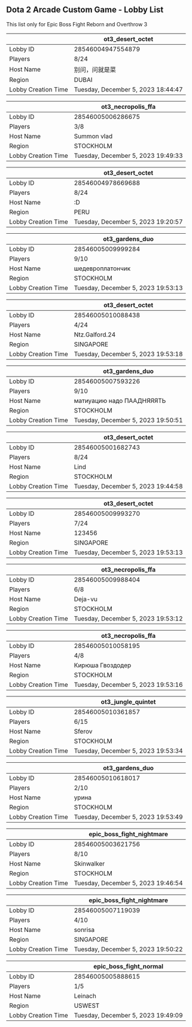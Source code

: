 ## Dota 2 Arcade Custom Game - Lobby List

This list only for Epic Boss Fight Reborn and Overthrow 3

|  | ot3_desert_octet |
| ------ | ------ |
| Lobby ID | 28546004947554879 |
| Players | 8/24 |
| Host Name | 别问，问就是菜 |
| Region | DUBAI |
| Lobby Creation Time | Tuesday, December 5, 2023 18:44:47 |


|  | ot3_necropolis_ffa |
| ------ | ------ |
| Lobby ID | 28546005006286675 |
| Players | 3/8 |
| Host Name | Summon vlad |
| Region | STOCKHOLM |
| Lobby Creation Time | Tuesday, December 5, 2023 19:49:33 |


|  | ot3_desert_octet |
| ------ | ------ |
| Lobby ID | 28546004978669688 |
| Players | 8/24 |
| Host Name | :D |
| Region | PERU |
| Lobby Creation Time | Tuesday, December 5, 2023 19:20:57 |


|  | ot3_gardens_duo |
| ------ | ------ |
| Lobby ID | 28546005009999284 |
| Players | 9/10 |
| Host Name | шедевроплатончик |
| Region | STOCKHOLM |
| Lobby Creation Time | Tuesday, December 5, 2023 19:53:13 |


|  | ot3_desert_octet |
| ------ | ------ |
| Lobby ID | 28546005010088438 |
| Players | 4/24 |
| Host Name | Ntz.Galford.24 |
| Region | SINGAPORE |
| Lobby Creation Time | Tuesday, December 5, 2023 19:53:18 |


|  | ot3_gardens_duo |
| ------ | ------ |
| Lobby ID | 28546005007593226 |
| Players | 9/10 |
| Host Name | матиуацию надо ПААДНЯЯЯТЬ |
| Region | STOCKHOLM |
| Lobby Creation Time | Tuesday, December 5, 2023 19:50:51 |


|  | ot3_desert_octet |
| ------ | ------ |
| Lobby ID | 28546005001682743 |
| Players | 8/24 |
| Host Name | Lind |
| Region | STOCKHOLM |
| Lobby Creation Time | Tuesday, December 5, 2023 19:44:58 |


|  | ot3_desert_octet |
| ------ | ------ |
| Lobby ID | 28546005009993270 |
| Players | 7/24 |
| Host Name | 123456 |
| Region | SINGAPORE |
| Lobby Creation Time | Tuesday, December 5, 2023 19:53:13 |


|  | ot3_necropolis_ffa |
| ------ | ------ |
| Lobby ID | 28546005009988404 |
| Players | 6/8 |
| Host Name | Deja-vu |
| Region | STOCKHOLM |
| Lobby Creation Time | Tuesday, December 5, 2023 19:53:12 |


|  | ot3_necropolis_ffa |
| ------ | ------ |
| Lobby ID | 28546005010058195 |
| Players | 4/8 |
| Host Name | Кирюша Гвоздодер |
| Region | STOCKHOLM |
| Lobby Creation Time | Tuesday, December 5, 2023 19:53:16 |


|  | ot3_jungle_quintet |
| ------ | ------ |
| Lobby ID | 28546005010361857 |
| Players | 6/15 |
| Host Name | Sferov |
| Region | STOCKHOLM |
| Lobby Creation Time | Tuesday, December 5, 2023 19:53:34 |


|  | ot3_gardens_duo |
| ------ | ------ |
| Lobby ID | 28546005010618017 |
| Players | 2/10 |
| Host Name | урина |
| Region | STOCKHOLM |
| Lobby Creation Time | Tuesday, December 5, 2023 19:53:49 |


|  | epic_boss_fight_nightmare |
| ------ | ------ |
| Lobby ID | 28546005003621756 |
| Players | 8/10 |
| Host Name | Skinwalker |
| Region | STOCKHOLM |
| Lobby Creation Time | Tuesday, December 5, 2023 19:46:54 |


|  | epic_boss_fight_nightmare |
| ------ | ------ |
| Lobby ID | 28546005007119039 |
| Players | 4/10 |
| Host Name | sonrisa |
| Region | SINGAPORE |
| Lobby Creation Time | Tuesday, December 5, 2023 19:50:22 |


|  | epic_boss_fight_normal |
| ------ | ------ |
| Lobby ID | 28546005005888615 |
| Players | 1/5 |
| Host Name | Leinach |
| Region | USWEST |
| Lobby Creation Time | Tuesday, December 5, 2023 19:49:09 |


